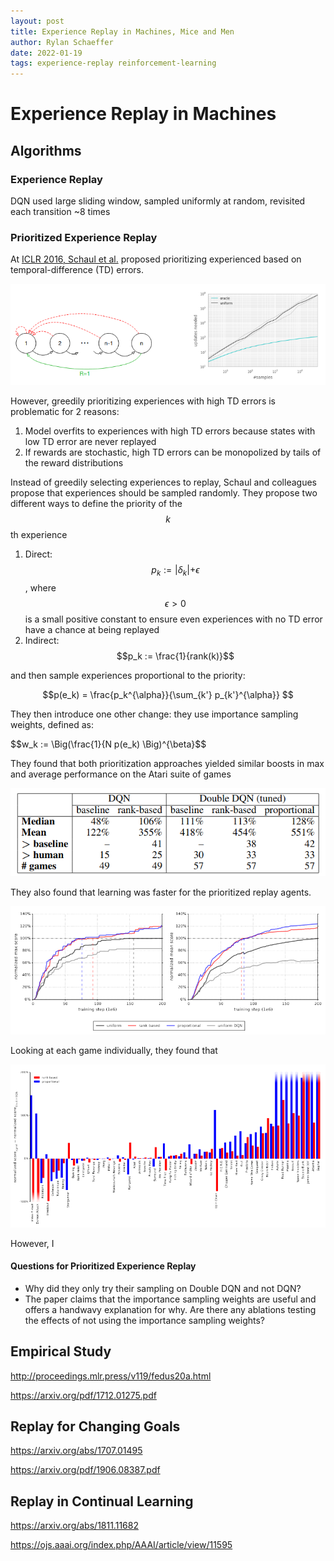 ```yaml
---
layout: post
title: Experience Replay in Machines, Mice and Men 
author: Rylan Schaeffer
date: 2022-01-19
tags: experience-replay reinforcement-learning
---
```


# Experience Replay in Machines


## Algorithms

### Experience Replay

DQN used large sliding window, sampled uniformly at random, revisited each transition ~8 times

### Prioritized Experience Replay

At [ICLR 2016, Schaul et al.](https://arxiv.org/pdf/1511.05952.pdf) proposed prioritizing 
experienced based on temporal-difference (TD) errors.

![img_1.png](../_blog_posts_drafts/img_1.png)

However, greedily prioritizing experiences with high TD errors is problematic for 2 reasons:

1. Model overfits to experiences with high TD errors because states with low TD error are never replayed
2. If rewards are stochastic, high TD errors can be monopolized by tails of the reward distributions

Instead of greedily selecting experiences to replay, Schaul and colleagues propose that experiences should
be sampled randomly. They propose two different ways to define the priority of the $$k$$th experience

1. Direct: $$p_k := \lvert \delta_k \lvert + \epsilon$$, where $$\epsilon > 0$$ is a small positive constant to
   ensure even experiences with no TD error have a chance at being replayed
2. Indirect: $$p_k := \frac{1}{rank(k)}$$

and then sample experiences proportional to the priority:

$$p(e_k) = \frac{p_k^{\alpha}}{\sum_{k'} p_{k'}^{\alpha}} $$

They then introduce one other change: they use importance sampling weights, defined as:

$$w_k := \Big(\frac{1}{N p(e_k) \Big)^{\beta}$$

They found that both prioritization approaches yielded similar boosts in max and average
performance on the Atari suite of games

![img_2.png](img_2.png)

They also found that learning was faster for the prioritized replay agents.

![img.png](img.png)

Looking at each game individually, they found that 

![img_1.png](img_1.png)

However, I

#### Questions for Prioritized Experience Replay

- Why did they only try their sampling on Double DQN and not DQN?
- The paper claims that the importance sampling weights are useful and offers a handwavy explanation
  for why. Are there any ablations testing the effects of not using the importance sampling weights?


## Empirical Study

http://proceedings.mlr.press/v119/fedus20a.html

https://arxiv.org/pdf/1712.01275.pdf


## Replay for Changing Goals

https://arxiv.org/abs/1707.01495

https://arxiv.org/pdf/1906.08387.pdf




## Replay in Continual Learning

https://arxiv.org/abs/1811.11682

https://ojs.aaai.org/index.php/AAAI/article/view/11595